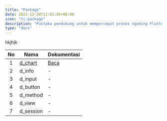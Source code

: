 ```yaml
---
title: "Package"
date: 2022-12-28T11:02:05+06:00
icon: "ti-package"
description: "Pustaka pendukung untuk mempercepat proses ngoding Flutter dengan cara mudah"
type: "docs"
---
```


hkjhjk

| No  | Nama                                        | Dokumentasi                                        |
| :-: | ------------------------------------------- | -------------------------------------------------- |
|  1  | [d_chart](https://pub.dev/packages/d_chart) | [Baca](https://flutterdlux.netlify.app/id/d_chart) |
|  2  | d_info                                      | -                                                  |
|  3  | d_input                                     | -                                                  |
|  4  | d_button                                    | -                                                  |
|  5  | d_method                                    | -                                                  |
|  6  | d_view                                      | -                                                  |
|  7  | d_session                                   | -                                                  |
